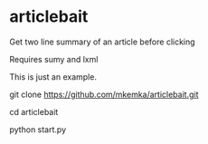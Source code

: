 # articlebait
Get two line summary of an article before clicking

Requires sumy and lxml

This is just an example.

git clone https://github.com/mkemka/articlebait.git

cd articlebait

python start.py

